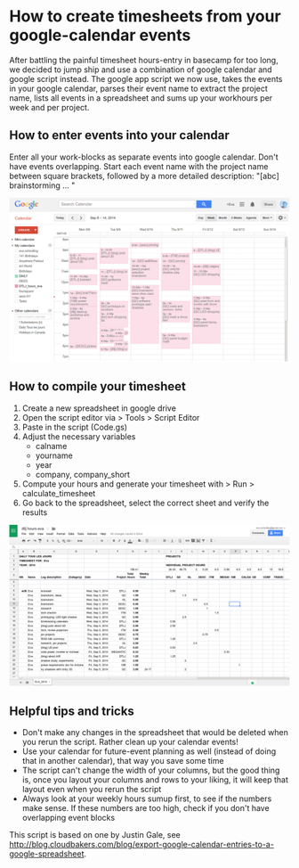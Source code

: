 How to create timesheets from your google-calendar events
====
After battling the painful timesheet hours-entry in basecamp for too long, we decided to jump ship and use a combination of google calendar and google script instead. The google app script we now use, takes the events in your google calendar, parses their event name to extract the project name, lists all events in a spreadsheet and sums up your workhours per week and per project. 



How to enter events into your calendar
----
Enter all your work-blocks as separate events into google calendar. Don't have events overlapping. Start each event name with the project name between square brackets, followed by a more detailed description:  "[abc] brainstorming ... "

<p align="center">
	<img src="https://raw.githubusercontent.com/dailyTLJ/gcal-timesheet/master/calendar2.png"/>
</p>



How to compile your timesheet
----
1. Create a new spreadsheet in google drive
2. Open the script editor via > Tools > Script Editor
3. Paste in the script (Code.gs)
4. Adjust the necessary variables
	- calname
	- yourname
	- year
	- company, company_short
5. Compute your hours and generate your timesheet with > Run > calculate_timesheet
6. Go back to the spreadsheet, select the correct sheet and verify the results

<p align="center">
	<img src="https://raw.githubusercontent.com/dailyTLJ/gcal-timesheet/master/spreadsheet.png"/>
</p>



Helpful tips and tricks
----
* Don't make any changes in the spreadsheet that would be deleted when you rerun the script. Rather clean up your calendar events!
* Use your calendar for future-event planning as well (instead of doing that in another calendar), that way you save some time
* The script can't change the width of your columns, but the good thing is, once you layout your columns and rows to your liking, it will keep that layout even when you rerun the script
* Always look at your weekly hours sumup first, to see if the numbers make sense. If these numbers are too high, check if you don't have overlapping event blocks



This script is based on one by Justin Gale, see http://blog.cloudbakers.com/blog/export-google-calendar-entries-to-a-google-spreadsheet. 